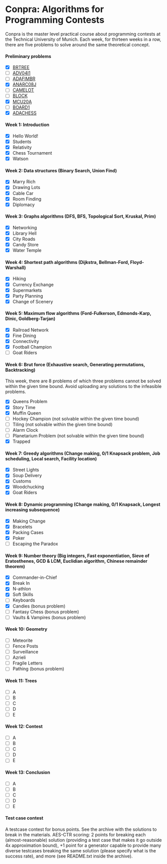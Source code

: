 # Conpra: Algorithms for Programming Contests
Conpra is the master level practical course about programming contests at the Technical University of Munich. Each week, for thirteen weeks in a row, there are five problems to solve around the same theoretical concept.

#### Preliminary problems
- [x] [BRTREE](https://www.spoj.com/problems/BRTREE/)
- [ ] [ADV04I1](https://www.spoj.com/problems/ADV04I1/)
- [ ] [ADAFIMBR](https://www.spoj.com/problems/ADAFIMBR/)
- [x] [ANARC08J](https://www.spoj.com/problems/ANARC08J/)
- [ ] [CAMELOT](https://www.spoj.com/problems/CAMELOT/)
- [ ] [BLOCK](https://www.spoj.com/problems/BLOCK/)
- [x] [MCU20A](https://www.spoj.com/problems/MCU20A/)
- [ ] [BOARD1](https://www.spoj.com/problems/BOARD1/)
- [x] [ADACHESS](https://www.spoj.com/problems/ADACHESS/)

#### Week 1: Introduction
- [x] Hello World!
- [x] Students
- [x] Relativity
- [x] Chess Tournament
- [x] Watson

#### Week 2: Data structures (Binary Search, Union Find)
- [x] Marry Rich
- [x] Drawing Lots
- [x] Cable Car
- [x] Room Finding
- [x] Diplomacy

#### Week 3: Graphs algorithms (DFS, BFS, Topological Sort, Kruskal, Prim)
- [x] Networking
- [x] Library Hell
- [x] City Roads
- [x] Candy Store
- [x] Water Temple

#### Week 4: Shortest path algorithms (Dijkstra, Bellman-Ford, Floyd-Warshall)
- [x] Hiking
- [x] Currency Exchange
- [x] Supermarkets
- [x] Party Planning
- [x] Change of Scenery

#### Week 5: Maximum flow algorithms (Ford-Fulkerson, Edmonds-Karp, Dinic, Goldberg-Tarjan)
- [x] Railroad Network
- [x] Fine Dining
- [x] Connectivity
- [x] Football Champion
- [ ] Goat Riders

#### Week 6: Brut force (Exhaustive search, Generating permutations, Backtracking)
This week, there are 8 problems of which three problems cannot be solved within the given time bound. Avoid uploading any solutions to the infeasible problems.
- [x] Queens Problem
- [x] Story Time
- [x] Muffin Queen
- [ ] Hockey Champion (not solvable within the given time bound)
- [ ] Tiling (not solvable within the given time bound)
- [ ] Alarm Clock
- [ ] Planetarium Problem (not solvable within the given time bound)
- [x] Trapped

#### Week 7: Greedy algorithms (Change making, 0/1 Knapsack problem, Job scheduling, Local search, Facility location)
- [x] Street Lights
- [x] Soup Delivery
- [x] Customs
- [x] Woodchucking
- [x] Goat Riders

#### Week 8: Dynamic programming (Change making, 0/1 Knapsack, Longest increasing subsequence)
- [x] Making Change
- [x] Bracelets
- [x] Packing Cases
- [x] Poker
- [ ] Escaping the Paradox

#### Week 9: Number theory (Big integers, Fast exponentiation, Sieve of Eratosthenes, GCD & LCM, Euclidian algorithm, Chinese remainder theorem)
- [x] Commander-in-Chief
- [x] Break In
- [x] N-athlon
- [x] Soft Skills
- [ ] Keyboards
- [x] Candies (bonus problem)
- [ ] Fantasy Chess (bonus problem)
- [ ] Vaults & Vampires (bonus problem)

#### Week 10: Geometry
- [ ] Meteorite
- [ ] Fence Posts
- [ ] Surveillance
- [ ] Azrieli
- [ ] Fragile Letters
- [ ] Pathing (bonus problem)

#### Week 11: Trees
- [ ] A
- [ ] B
- [ ] C
- [ ] D
- [ ] E

#### Week 12: Contest
- [ ] A
- [ ] B
- [ ] C
- [ ] D
- [ ] E

#### Week 13: Conclusion
- [ ] A
- [ ] B
- [ ] C
- [ ] D
- [ ] E

#### Test case contest
A testcase contest for bonus points. See the archive with the solutions to break in the materials. AES-CTR scoring: 2 points for breaking each (almost-reasonable) solution (providing a test case that makes it go outside 4x approximation bound), +1 point for a generator capable to provide many diverse testcases breaking the same solution (please specify what is the success rate), and more (see README.txt inside the archive).